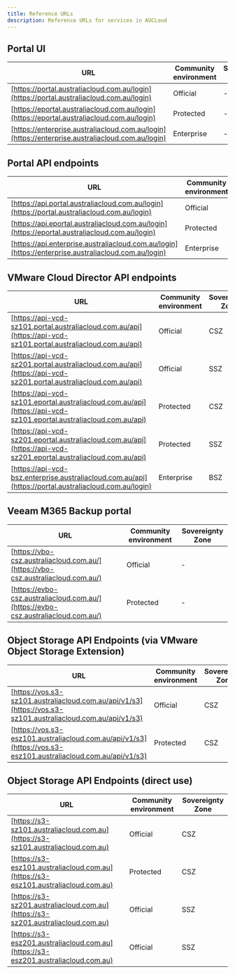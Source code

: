 ```yaml
---
title: Reference URLs
description: Reference URLs for services in AUCLoud
---
```


## Portal UI

| URL | Community environment | Sovereignty Zone |
| ---- | ------ | --------------------- |
| [https://portal.australiacloud.com.au/login](https://portal.australiacloud.com.au/login) |  Official | - |
| [https://eportal.australiacloud.com.au/login](https://eportal.australiacloud.com.au/login) |  Protected | - |
| [https://enterprise.australiacloud.com.au/login](https://enterprise.australiacloud.com.au/login) | Enterprise | - |

## Portal API endpoints

| URL | Community environment | Sovereignty Zone |
| ---- | ------ | --------------------- |
| [https://api.portal.australiacloud.com.au/login](https://portal.australiacloud.com.au/login) |  Official | - |
| [https://api.eportal.australiacloud.com.au/login](https://eportal.australiacloud.com.au/login) |  Protected | - |
| [https://api.enterprise.australiacloud.com.au/login](https://enterprise.australiacloud.com.au/login) | Enterprise | - |

## VMware Cloud Director API endpoints

| URL | Community environment | Sovereignty Zone |
| ---- | ------ | --------------------- |
| [https://api-vcd-sz101.portal.australiacloud.com.au/api](https://api-vcd-sz101.portal.australiacloud.com.au/api) |  Official | CSZ |
| [https://api-vcd-sz201.portal.australiacloud.com.au/api](https://api-vcd-sz201.portal.australiacloud.com.au/api) |  Official | SSZ |
| [https://api-vcd-sz101.eportal.australiacloud.com.au/api](https://api-vcd-sz101.eportal.australiacloud.com.au/api)  | Protected | CSZ |
| [https://api-vcd-sz201.eportal.australiacloud.com.au/api](https://api-vcd-sz201.eportal.australiacloud.com.au/api)  | Protected | SSZ |
| [https://api-vcd-bsz.enterprise.australiacloud.com.au/api](https://portal.australiacloud.com.au/login)  | Enterprise | BSZ |

## Veeam M365 Backup portal

| URL | Community environment | Sovereignty Zone |
| ---- | ------ | --------------------- |
| [https://vbo-csz.australiacloud.com.au/](https://vbo-csz.australiacloud.com.au/) | Official | - |
| [https://evbo-csz.australiacloud.com.au/](https://evbo-csz.australiacloud.com.au/) | Protected | - |

## Object Storage API Endpoints (via VMware Object Storage Extension)

| URL | Community environment | Sovereignty Zone |
| ---- | ------ | --------------------- |
| [https://vos.s3-sz101.australiacloud.com.au/api/v1/s3](https://vos.s3-sz101.australiacloud.com.au/api/v1/s3) | Official | CSZ |
| [https://vos.s3-esz101.australiacloud.com.au/api/v1/s3](https://vos.s3-esz101.australiacloud.com.au/api/v1/s3) | Protected | CSZ |

## Object Storage API Endpoints (direct use)

| URL | Community environment | Sovereignty Zone |
| ---- | ------ | --------------------- |
| [https://s3-sz101.australiacloud.com.au](https://s3-sz101.australiacloud.com.au) | Official | CSZ |
| [https://s3-esz101.australiacloud.com.au](https://s3-esz101.australiacloud.com.au) | Protected | CSZ |
| [https://s3-sz201.australiacloud.com.au](https://s3-sz201.australiacloud.com.au) | Official | SSZ |
| [https://s3-esz201.australiacloud.com.au](https://s3-esz201.australiacloud.com.au) | Official | SSZ |